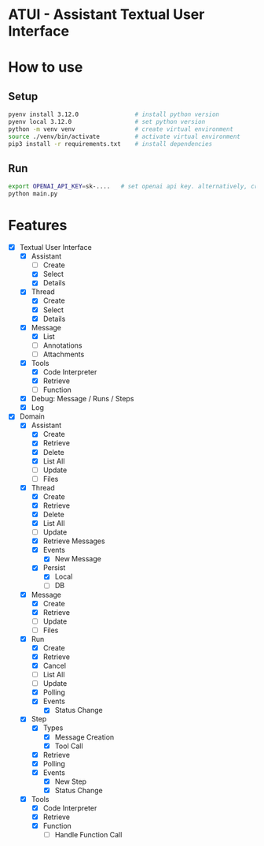 # ATUI - Assistant Textual User Interface
 
# How to use

## Setup

```bash
pyenv install 3.12.0                # install python version
pyenv local 3.12.0                  # set python version
python -m venv venv                 # create virtual environment
source ./venv/bin/activate          # activate virtual environment
pip3 install -r requirements.txt    # install dependencies
```

## Run

```bash
export OPENAI_API_KEY=sk-....   # set openai api key. alternatively, create a .env file with this key
python main.py
```

# Features

- [x] Textual User Interface    
    - [x] Assistant
        - [ ] Create
        - [x] Select
        - [x] Details
    - [x] Thread
        - [x] Create
        - [x] Select
        - [x] Details
    - [x] Message
        - [x] List
        - [ ] Annotations
        - [ ] Attachments
    - [x] Tools
        - [x] Code Interpreter
        - [x] Retrieve
        - [ ] Function
    - [x] Debug: Message / Runs / Steps
    - [x] Log

- [x] Domain
    - [x] Assistant
        - [x] Create
        - [x] Retrieve
        - [x] Delete
        - [x] List All
        - [ ] Update
        - [ ] Files
    - [x] Thread
        - [x] Create
        - [x] Retrieve
        - [x] Delete
        - [x] List All
        - [ ] Update
        - [x] Retrieve Messages
        - [x] Events
            - [x] New Message
        - [x] Persist
            - [x] Local
            - [ ] DB
    - [x] Message
        - [x] Create
        - [x] Retrieve
        - [ ] Update
        - [ ] Files
    - [x] Run
        - [x] Create
        - [x] Retrieve
        - [x] Cancel
        - [ ] List All
        - [ ] Update
        - [x] Polling
        - [x] Events
            - [x] Status Change
    - [x] Step
        - [x] Types
            - [x] Message Creation
            - [x] Tool Call
        - [x] Retrieve
        - [x] Polling
        - [x] Events
            - [x] New Step
            - [x] Status Change
    - [x] Tools
        - [x] Code Interpreter
        - [x] Retrieve
        - [x] Function
            - [ ] Handle Function Call